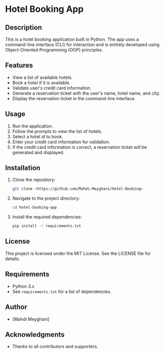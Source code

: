 # Hotel Booking App

## Description
This is a hotel booking application built in Python. The app uses a command-line interface (CLI) for interaction and is entirely developed using Object-Oriented Programming (OOP) principles. 

## Features
- View a list of available hotels.
- Book a hotel if it is available.
- Validate user's credit card information.
- Generate a reservation ticket with the user's name, hotel name, and city.
- Display the reservation ticket in the command-line interface.

## Usage
1. Run the application.
2. Follow the prompts to view the list of hotels.
3. Select a hotel id to book.
4. Enter your credit card information for validation.
5. If the credit card information is correct, a reservation ticket will be generated and displayed.

## Installation
1. Clone the repository:
    ```bash
    git clone <https://github.com/Mahdi-Meyghani/Hotel-Booking>
    ```
2. Navigate to the project directory:
    ```bash
    cd hotel-booking-app
    ```
3. Install the required dependencies:
    ```bash
    pip install -r requirements.txt
    ```

## License
This project is licensed under the MIT License. See the LICENSE file for details.

## Requirements
- Python 3.x
- See `requirements.txt` for a list of dependencies.

## Author
- [Mahdi Meyghani]

## Acknowledgments
- Thanks to all contributors and supporters.
